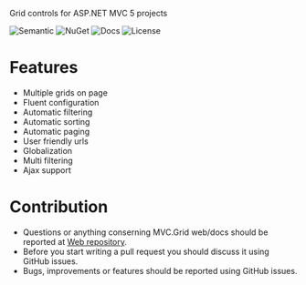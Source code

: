 Grid controls for ASP.NET MVC 5 projects

![Semantic](https://img.shields.io/badge/sem-ver-lightgrey.svg?style=plastic)
![NuGet](https://img.shields.io/nuget/v/NonFactors.Grid.Mvc5.svg?style=plastic)
![Docs](https://img.shields.io/github/release/NonFactors/MVC5.Grid.Web.svg?style=plastic&label=docs)
![License](https://img.shields.io/badge/license-MIT-green.svg?style=plastic)

# Features
- Multiple grids on page
- Fluent configuration
- Automatic filtering
- Automatic sorting
- Automatic paging
- User friendly urls
- Globalization
- Multi filtering
- Ajax support

# Contribution
- Questions or anything conserning MVC.Grid web/docs should be reported at [Web repository](https://github.com/NonFactors/MVC5.Grid.Web).
- Before you start writing a pull request you should discuss it using GitHub issues.
- Bugs, improvements or features should be reported using GitHub issues.
